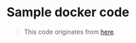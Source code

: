 # Sample docker code

> This code originates from [here](https://bitbucket.org/epobb/dockerbookfiles/src/master/).